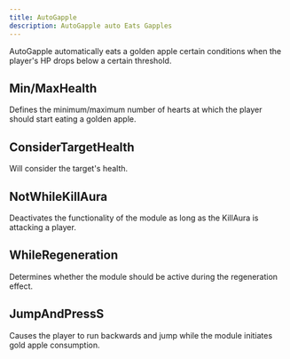 ```yaml
---
title: AutoGapple
description: AutoGapple auto Eats Gapples
---
```

AutoGapple automatically eats a golden apple certain conditions when the player's HP drops below a certain threshold.

## Min/MaxHealth

Defines the minimum/maximum number of hearts at which the player should start eating a golden apple.

## ConsiderTargetHealth

Will consider the target's health.

## NotWhileKillAura

Deactivates the functionality of the module as long as the KillAura is attacking a player.

## WhileRegeneration

Determines whether the module should be active during the regeneration effect.

## JumpAndPressS

Causes the player to run backwards and jump while the module initiates gold apple consumption.